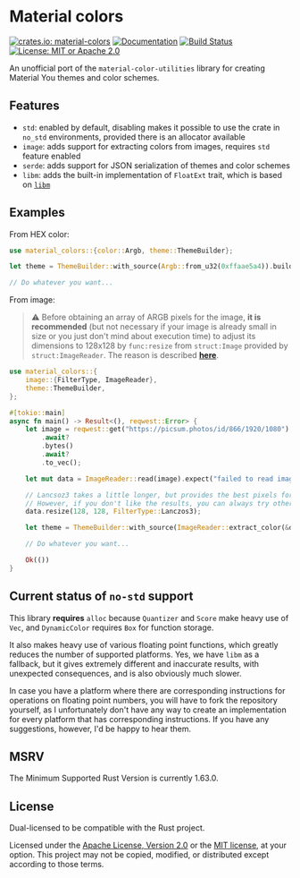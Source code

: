 # Material colors

[![crates.io: material-colors](https://img.shields.io/crates/v/material-colors.svg?style=for-the-badge)](https://crates.io/crates/material-colors)
[![Documentation](https://img.shields.io/docsrs/material-colors.svg?style=for-the-badge)](https://docs.rs/material-colors)
[![Build Status](https://img.shields.io/github/actions/workflow/status/Aiving/material-colors/CI.yml.svg?style=for-the-badge)](https://github.com/Aiving/material-colors/actions)
[![License: MIT or Apache 2.0](https://img.shields.io/badge/License-MIT_or_Apache_2.0-634f7d.svg?style=for-the-badge)](LICENSE-APACHE)

An unofficial port of the `material-color-utilities` library for creating Material You themes and color schemes.

## Features

- `std`: enabled by default, disabling makes it possible to use the crate in `no_std` environments, provided there is an allocator available
- `image`: adds support for extracting colors from images, requires `std` feature enabled
- `serde`: adds support for JSON serialization of themes and color schemes
- `libm`: adds the built-in implementation of `FloatExt` trait, which is based on [`libm`](https://github.com/rust-lang/libm)

## Examples

From HEX color:

```rust
use material_colors::{color::Argb, theme::ThemeBuilder};

let theme = ThemeBuilder::with_source(Argb::from_u32(0xffaae5a4)).build();

// Do whatever you want...
```

From image:

> ⚠️ Before obtaining an array of ARGB pixels for the image, **it is recommended** (but not necessary if your image is already small in size or you just don't mind about execution time) to adjust its dimensions to 128x128 by `func:resize` from `struct:Image` provided by `struct:ImageReader`. The reason is described [**here**](https://github.com/material-foundation/material-color-utilities/blob/main/extract_colors.md).

```rust
use material_colors::{
    image::{FilterType, ImageReader},
    theme::ThemeBuilder,
};

#[tokio::main]
async fn main() -> Result<(), reqwest::Error> {
    let image = reqwest::get("https://picsum.photos/id/866/1920/1080")
        .await?
        .bytes()
        .await?
        .to_vec();

    let mut data = ImageReader::read(image).expect("failed to read image");

    // Lancsoz3 takes a little longer, but provides the best pixels for color extraction.
    // However, if you don't like the results, you can always try other FilterType values.
    data.resize(128, 128, FilterType::Lanczos3);

    let theme = ThemeBuilder::with_source(ImageReader::extract_color(&data)).build();

    // Do whatever you want...

    Ok(())
}
```

## Current status of `no-std` support

This library **requires** `alloc` because `Quantizer` and `Score` make heavy use of `Vec`, and `DynamicColor` requires `Box` for function storage.

It also makes heavy use of various floating point functions, which greatly reduces the number of supported platforms. Yes, we have `libm` as a fallback, but it gives extremely different and inaccurate results, with unexpected consequences, and is also obviously much slower.

In case you have a platform where there are corresponding instructions for operations on floating point numbers, you will have to fork the repository yourself, as I unfortunately don't have any way to create an implementation for every platform that has corresponding instructions. If you have any suggestions, however, I'd be happy to hear them.

## MSRV

The Minimum Supported Rust Version is currently 1.63.0.

## License

Dual-licensed to be compatible with the Rust project.

Licensed under the [Apache License, Version 2.0](http://www.apache.org/licenses/LICENSE-2.0) or the [MIT license](http://opensource.org/licenses/MIT), at your option. This project may not be copied, modified, or distributed except according to those terms.

